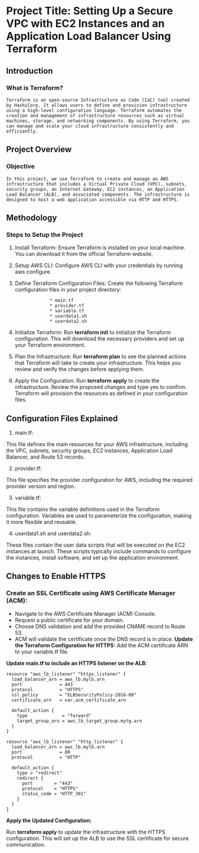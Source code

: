 # Project Title: Setting Up a Secure VPC with EC2 Instances and an Application Load Balancer Using Terraform

## Introduction

### What is Terraform?
```
Terraform is an open-source Infrastructure as Code (IaC) tool created by HashiCorp. It allows users to define and provision infrastructure using a high-level configuration language. Terraform automates the creation and management of infrastructure resources such as virtual machines, storage, and networking components. By using Terraform, you can manage and scale your cloud infrastructure consistently and efficiently.
```

## Project Overview
### Objective
```
In this project, we use Terraform to create and manage an AWS infrastructure that includes a Virtual Private Cloud (VPC), subnets, security groups, an Internet Gateway, EC2 instances, an Application Load Balancer (ALB), and associated components. The infrastructure is designed to host a web application accessible via HTTP and HTTPS.
```

## Methodology
### Steps to Setup the Project

1. Install Terraform: Ensure Terraform is installed on your local machine. You can download it from the official Terraform website.
2. Setup AWS CLI: Configure AWS CLI with your credentials by running aws configure.
3. Define Terraform Configuration Files: Create the following Terraform configuration files in your project directory:

                    * main.tf
                    * provider.tf
                    * variable.tf
                    * userdata1.sh
                    * userdata2.sh
                    
4. Initialize Terraform: Run **terraform init** to initialize the Terraform configuration. This will download the necessary providers and set up your Terraform environment.
5. Plan the Infrastructure: Run **terraform plan** to see the planned actions that Terraform will take to create your infrastructure. This helps you review and verify the changes before applying them.
6. Apply the Configuration: Run **terraform apply** to create the infrastructure. Review the proposed changes and type yes to confirm. Terraform will provision the resources as defined in your configuration files.

## Configuration Files Explained

1. main.tf:

This file defines the main resources for your AWS infrastructure, including the VPC, subnets, security groups, EC2 instances, Application Load Balancer, and Route 53 records.

2. provider.tf:

This file specifies the provider configuration for AWS, including the required provider version and region.

3. variable.tf:

This file contains the variable definitions used in the Terraform configuration. Variables are used to parameterize the configuration, making it more flexible and reusable.

4. userdata1.sh and userdata2.sh:

These files contain the user data scripts that will be executed on the EC2 instances at launch. These scripts typically include commands to configure the instances, install software, and set up the application environment.


## Changes to Enable HTTPS
### Create an SSL Certificate using AWS Certificate Manager (ACM):

* Navigate to the AWS Certificate Manager (ACM) Console.
* Request a public certificate for your domain.
* Choose DNS validation and add the provided CNAME record to Route 53.
* ACM will validate the certificate once the DNS record is in place.
**Update the Terraform Configuration for HTTPS:** Add the ACM certificate ARN to your variable.tf file.

**Update main.tf to include an HTTPS listener on the ALB:**
```
resource "aws_lb_listener" "https_listener" {
  load_balancer_arn = aws_lb.mylb.arn
  port              = 443
  protocol          = "HTTPS"
  ssl_policy        = "ELBSecurityPolicy-2016-08"
  certificate_arn   = var.acm_certificate_arn

  default_action {
    type             = "forward"
    target_group_arn = aws_lb_target_group.mytg.arn
  }
}

resource "aws_lb_listener" "http_listener" {
  load_balancer_arn = aws_lb.mylb.arn
  port              = 80
  protocol          = "HTTP"

  default_action {
    type = "redirect"
    redirect {
      port        = "443"
      protocol    = "HTTPS"
      status_code = "HTTP_301"
    }
  }
}
```

**Apply the Updated Configuration:**

Run **terraform apply** to update the infrastructure with the HTTPS configuration. This will set up the ALB to use the SSL certificate for secure communication.